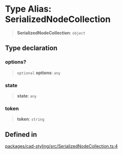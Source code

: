 # Type Alias: SerializedNodeCollection

> **SerializedNodeCollection**: `object`

## Type declaration

### options?

> `optional` **options**: `any`

### state

> **state**: `any`

### token

> **token**: `string`

## Defined in

[packages/cad-styling/src/SerializedNodeCollection.ts:4](https://github.com/cognitedata/reveal/blob/2acd9d17229d2bc8e309653b4d6a39ad941e44f1/viewer/packages/cad-styling/src/SerializedNodeCollection.ts#L4)
